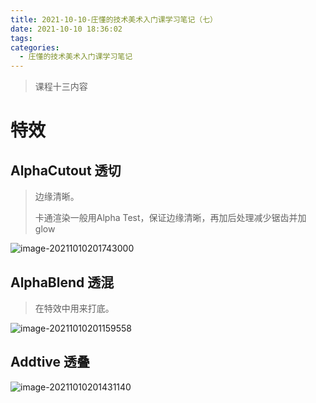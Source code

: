 ```yaml
---
title: 2021-10-10-庄懂的技术美术入门课学习笔记（七）
date: 2021-10-10 18:36:02
tags:
categories:
  - 庄懂的技术美术入门课学习笔记
---
```


> 课程十三内容

# 特效

## AlphaCutout 透切

> 边缘清晰。
>
> 卡通渲染一般用Alpha Test，保证边缘清晰，再加后处理减少锯齿并加glow

![image-20211010201743000](D:\Blog\blog\images\2021-10-10-庄懂的技术美术入门课学习笔记（七）\image-20211010201743000.png)

## AlphaBlend 透混

> 在特效中用来打底。

![image-20211010201159558](D:\Blog\blog\images\2021-10-10-庄懂的技术美术入门课学习笔记（七）\image-20211010201159558.png)

## Addtive 透叠

![image-20211010201431140](D:\Blog\blog\images\2021-10-10-庄懂的技术美术入门课学习笔记（七）\image-20211010201431140.png)
